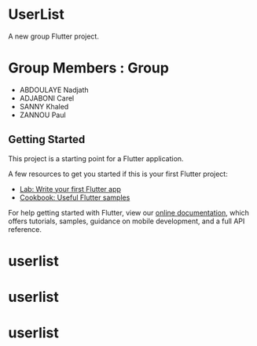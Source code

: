 # UserList

A new group Flutter project.

# Group Members : Group 

- ABDOULAYE Nadjath
- ADJABONI Carel
- SANNY Khaled
- ZANNOU Paul

## Getting Started

This project is a starting point for a Flutter application.

A few resources to get you started if this is your first Flutter project:

- [Lab: Write your first Flutter app](https://flutter.dev/docs/get-started/codelab)
- [Cookbook: Useful Flutter samples](https://flutter.dev/docs/cookbook)

For help getting started with Flutter, view our
[online documentation](https://flutter.dev/docs), which offers tutorials,
samples, guidance on mobile development, and a full API reference.
# userlist
# userlist
# userlist
